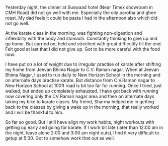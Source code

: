 <html><body><p>Yesterday night, the dinner at Suswaad hotel (Near Timex showroom in CMH Road) did not go well with me. Especially the oily parotha and ghee roast. My dad feels it could be pasta I had in the afternoon also which did not go well.

At the karate class in the morning, was fighting non-digestion and inflexiblity with the body and stomach. Constantly thinking to give up and go home. But carried on, held and streched with great difficultly till the end. Felt good at last that I did not give up. Got to be more careful with the food now.

I have put on a lot of weight due to irregular practise of karate after shifting my home from Jeevan Bhima Nagar to C.V. Raman nagar. When at Jeevan Bhima Nagar, I used to run daily to New Horizon School in the morning and on alternate days practise karate. But distance from C.V.Raman nagar to New Horizon School at 100ft road is bit too far for running. Once I tried, just walked, but ended up completely exhausted. I have got back with running now covering only the CV Raman nagar area and then on alternate days taking my bike to karate clases. My friend, Sharma helped me in getting back to the classes by giving a wake up in the morning, that really worked and I will be thankful to him.

So far so good. But I still have align my work habits, night workouts with getting up early and going for karate. If I work bit late (later than 12:00 am in the night, leave alone 2:00 and 3:00 am night outs),I find it very difficult to getup at 5:30. Got to somehow work that out as well.</p></body></html>